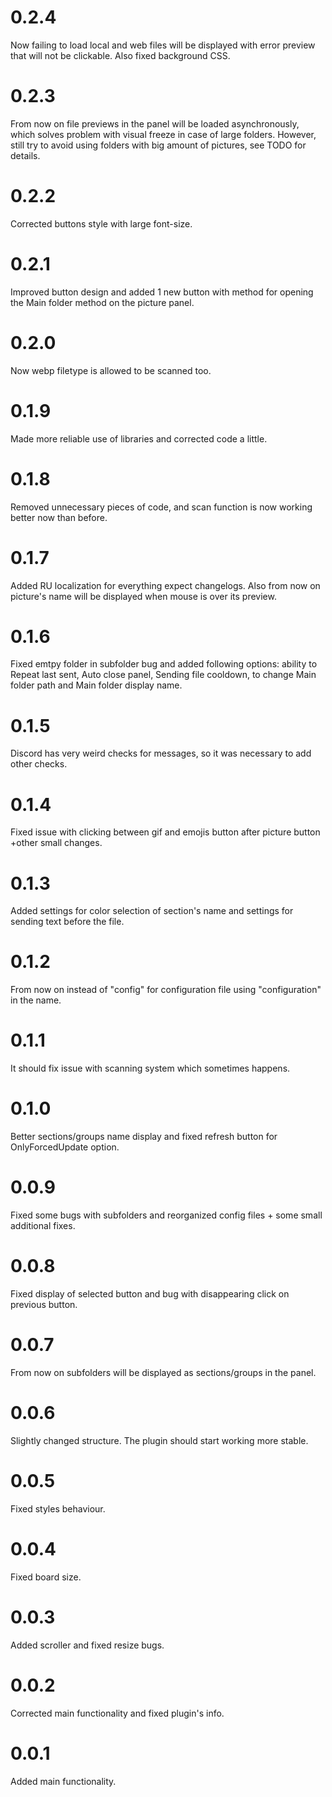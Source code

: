 # 0.2.4
Now failing to load local and web files will be displayed with error preview that will not be clickable. Also fixed background CSS.
# 0.2.3
From now on file previews in the panel will be loaded asynchronously, which solves problem with visual freeze in case of large folders. However, still try to avoid using folders with big amount of pictures, see TODO for details.
# 0.2.2
Corrected buttons style with large font-size.
# 0.2.1
Improved button design and added 1 new button with method for opening the Main folder method on the picture panel.
# 0.2.0
Now webp filetype is allowed to be scanned too.
# 0.1.9
Made more reliable use of libraries and corrected code a little.
# 0.1.8
Removed unnecessary pieces of code, and scan function is now working better now than before.
# 0.1.7
Added RU localization for everything expect changelogs. Also from now on picture's name will be displayed when mouse is over its preview.
# 0.1.6
Fixed emtpy folder in subfolder bug and added following options: ability to Repeat last sent, Auto close panel, Sending file cooldown, to change Main folder path and Main folder display name.
# 0.1.5
Discord has very weird checks for messages, so it was necessary to add other checks.
# 0.1.4
Fixed issue with clicking between gif and emojis button after picture button +other small changes.
# 0.1.3
Added settings for color selection of section's name and settings for sending text before the file.
# 0.1.2
From now on instead of "config" for configuration file using "configuration" in the name.
# 0.1.1
It should fix issue with scanning system which sometimes happens.
# 0.1.0
Better sections/groups name display and fixed refresh button for OnlyForcedUpdate option.
# 0.0.9
Fixed some bugs with subfolders and reorganized config files + some small additional fixes.
# 0.0.8
Fixed display of selected button and bug with disappearing click on previous button.
# 0.0.7
From now on subfolders will be displayed as sections/groups in the panel.
# 0.0.6
Slightly changed structure. The plugin should start working more stable.
# 0.0.5
Fixed styles behaviour.
# 0.0.4
Fixed board size.
# 0.0.3
Added scroller and fixed resize bugs.
# 0.0.2
Corrected main functionality and fixed plugin's info.
# 0.0.1
Added main functionality.